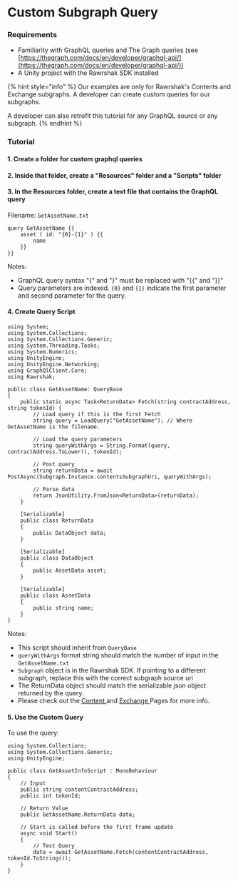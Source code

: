 # Custom Subgraph Query

### Requirements

* Familiarity with GraphQL queries and The Graph queries (see [https://thegraph.com/docs/en/developer/graphql-api/](https://thegraph.com/docs/en/developer/graphql-api/))
* A Unity project with the Rawrshak SDK installed

{% hint style="info" %}
Our examples are only for Rawrshak's Contents and Exchange subgraphs. A developer can create custom queries for our subgraphs.

A developer can also retrofit this tutorial for any GraphQL source or any subgraph.
{% endhint %}

### Tutorial

#### 1. Create a folder for custom graphql queries

#### 2. Inside that folder, create a "Resources" folder and a "Scripts" folder

#### 3. In the Resources folder, create a text file that contains the GraphQL query

Filename: `GetAssetName.txt`

```
query GetAssetName {{
    asset ( id: "{0}-{1}" ) {{
        name
    }}
}}
```

Notes:

* GraphQL query syntax "{" and "}" must be replaced with "{{" and "}}"
* Query parameters are indexed. `{0}` and `{1}` indicate the first parameter and second parameter for the query.

#### 4. Create Query Script

```
using System;
using System.Collections;
using System.Collections.Generic;
using System.Threading.Tasks;
using System.Numerics;
using UnityEngine;
using UnityEngine.Networking;
using GraphQlClient.Core;
using Rawrshak;

public class GetAssetName: QueryBase
{
    public static async Task<ReturnData> Fetch(string contractAddress, string tokenId) {
        // Load query if this is the first Fetch
        string query = LoadQuery("GetAssetName"); // Where GetAssetName is the filename.
        
        // Load the query parameters
        string queryWithArgs = String.Format(query, contractAddress.ToLower(), tokenId);

        // Post query
        string returnData = await PostAsync(Subgraph.Instance.contentsSubgraphUri, queryWithArgs);

        // Parse data
        return JsonUtility.FromJson<ReturnData>(returnData);
    }

    [Serializable]
    public class ReturnData
    {
        public DataObject data;
    }

    [Serializable]
    public class DataObject 
    {
        public AssetData asset;
    }

    [Serializable]
    public class AssetData 
    {
        public string name;
    }
}
```

Notes:

* This script should inherit from `QueryBase`
* `queryWithArgs` format string should match the number of input in the `GetAssetName.txt`
* `Subgraph` object is in the Rawrshak SDK. If pointing to a different subgraph, replace this with the correct subgraph source uri
* The ReturnData object should match the serializable json object returned by the query.
* Please check out the [Content ](../../../developers/rawrshak-subgraphs/entities/content-subgraph.md)and [Exchange ](../../../developers/rawrshak-subgraphs/entities/exchange-subgraph.md)Pages for more info.

#### 5. Use the Custom Query

To use the query:

```
using System.Collections;
using System.Collections.Generic;
using UnityEngine;

public class GetAssetInfoScript : MonoBehaviour
{
    // Input
    public string contentContractAddress;
    public int tokenId;

    // Return Value
    public GetAssetName.ReturnData data;

    // Start is called before the first frame update
    async void Start()
    {
        // Test Query
        data = await GetAssetName.Fetch(contentContractAddress, tokenId.ToString());
    }
}
```
